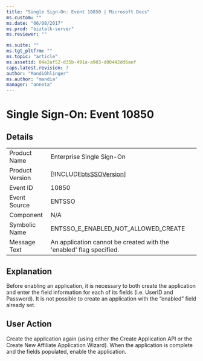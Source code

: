 ```yaml
---
title: "Single Sign-On: Event 10850 | Microsoft Docs"
ms.custom: ""
ms.date: "06/08/2017"
ms.prod: "biztalk-server"
ms.reviewer: ""

ms.suite: ""
ms.tgt_pltfrm: ""
ms.topic: "article"
ms.assetid: 04e2af52-d35b-491a-a983-d80442dd6aef
caps.latest.revision: 7
author: "MandiOhlinger"
ms.author: "mandia"
manager: "anneta"
---
```

# Single Sign-On: Event 10850
## Details  
  
|                 |                                                                     |
|-----------------|---------------------------------------------------------------------|
|  Product Name   |                      Enterprise Single Sign-On                      |
| Product Version |     [!INCLUDE[btsSSOVersion](../includes/btsssoversion-md.md)]      |
|    Event ID     |                                10850                                |
|  Event Source   |                               ENTSSO                                |
|    Component    |                                 N/A                                 |
|  Symbolic Name  |                 ENTSSO_E_ENABLED_NOT_ALLOWED_CREATE                 |
|  Message Text   | An application cannot be created with the 'enabled' flag specified. |
  
## Explanation  
 Before enabling an application, it is necessary to both create the application and enter the field information for each of its fields (i.e. UserID and Password). It is not possible to create an application with the “enabled” field already set.  
  
## User Action  
 Create the application again (using either the Create Application API or the Create New Affiliate Application Wizard). When the application is complete and the fields populated, enable the application.